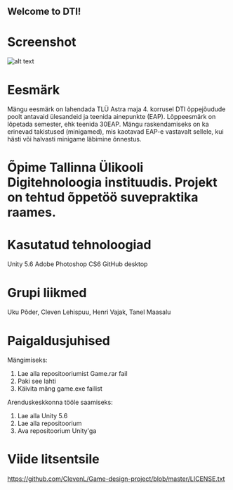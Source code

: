 ## Welcome to DTI!

# Screenshot
![alt text](http://i.imgur.com/75ocTrv.gif)

# Eesmärk
Mängu eesmärk on lahendada TLÜ Astra maja 4. korrusel DTI õppejõudude poolt antavaid ülesandeid ja teenida ainepunkte (EAP). Lõppeesmärk on lõpetada semester, ehk teenida 30EAP.
Mängu raskendamiseks on ka erinevad takistused (minigamed), mis kaotavad EAP-e vastavalt sellele, kui hästi või halvasti minigame läbimine õnnestus.

# Õpime Tallinna Ülikooli Digitehnoloogia instituudis. Projekt on tehtud õppetöö suvepraktika raames.

# Kasutatud tehnoloogiad
Unity 5.6
Adobe Photoshop CS6
GitHub desktop

# Grupi liikmed
Uku Põder, Cleven Lehispuu, Henri Vajak, Tanel Maasalu

# Paigaldusjuhised
Mängimiseks:
1. Lae alla repositooriumist Game.rar fail
2. Paki see lahti
3. Käivita mäng game.exe failist

Arenduskeskkonna tööle saamiseks:
1. Lae alla Unity 5.6
2. Lae alla repositoorium
3. Ava repositoorium Unity'ga

# Viide litsentsile
https://github.com/ClevenL/Game-design-project/blob/master/LICENSE.txt
